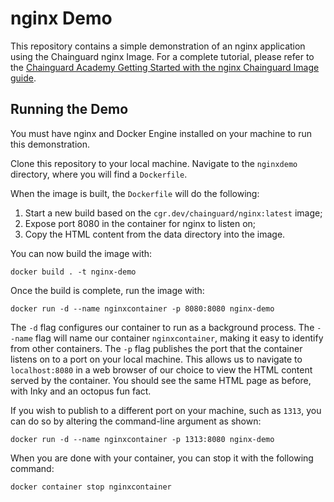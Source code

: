 # nginx Demo

This repository contains a simple demonstration of an nginx application using the Chainguard nginx Image. For a complete tutorial, please refer to the [Chainguard Academy Getting Started with the nginx Chainguard Image guide](https://edu.chainguard.dev/chainguard/chainguard-images/getting-started/nginx/).

## Running the Demo

You must have nginx and Docker Engine installed on your machine to run this demonstration. 

Clone this repository to your local machine. Navigate to the `nginxdemo` directory, where you will find a `Dockerfile`.

When the image is built, the `Dockerfile` will do the following:

1. Start a new build based on the `cgr.dev/chainguard/nginx:latest` image;
2. Expose port 8080 in the container for nginx to listen on;
3. Copy the HTML content from the data directory into the image.

You can now build the image with:

```shell
docker build . -t nginx-demo
```

Once the build is complete, run the image with:

```shell
docker run -d --name nginxcontainer -p 8080:8080 nginx-demo
```

The `-d` flag configures our container to run as a background process. The `--name` flag will name our container `nginxcontainer`, making it easy to identify from other containers. The `-p` flag publishes the port that the container listens on to a port on your local machine. This allows us to navigate to `localhost:8080` in a web browser of our choice to view the HTML content served by the container. You should see the same HTML page as before, with Inky and an octopus fun fact.

If you wish to publish to a different port on your machine, such as `1313`, you can do so by altering the command-line argument as shown:

```shell
docker run -d --name nginxcontainer -p 1313:8080 nginx-demo
```

When you are done with your container, you can stop it with the following command:

```shell
docker container stop nginxcontainer
```
